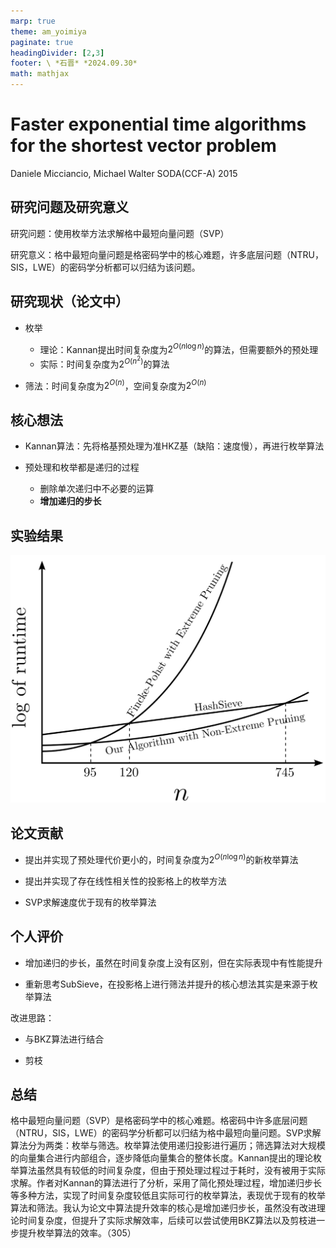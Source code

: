 ```yaml
---
marp: true
theme: am_yoimiya
paginate: true
headingDivider: [2,3]
footer: \ *石晋* *2024.09.30*
math: mathjax
---
```


<!-- _class: cover_a-->
<!-- _paginate: "" -->
<!-- _footer: "" -->

# Faster exponential time algorithms for the shortest vector problem

Daniele Micciancio, Michael Walter
SODA(CCF-A) 2015

## 研究问题及研究意义

研究问题：使用枚举方法求解格中最短向量问题（SVP）

研究意义：格中最短向量问题是格密码学中的核心难题，许多底层问题（NTRU，SIS，LWE）的密码学分析都可以归结为该问题。

## 研究现状（论文中）

- 枚举
  - 理论：Kannan提出时间复杂度为$2^{O(n\log n)}$的算法，但需要额外的预处理
  - 实际：时间复杂度为$2^{O(n^2)}$的算法

- 筛法：时间复杂度为$2^{O(n)}$，空间复杂度为$2^{O(n)}$

<!-- 枚举算法是在计算机领域中的一种常用算法，其特点为内存占用较小。在当时，枚举算法的理论最优算法为Kannan提出的，但由于需要耗时的预处理，在实际算法实现中往往采用传统的时间复杂度为2^O(n^2)的枚举算法；而筛法虽然存在时间复杂度较低的算法，但需要指数级别的空间。 -->

## 核心想法

- Kannan算法：先将格基预处理为准HKZ基（缺陷：速度慢），再进行枚举算法

- 预处理和枚举都是递归的过程
  - 删除单次递归中不必要的运算
  - **增加递归的步长**

<!-- Kannan算法的预处理算法需要递归（步长为1）执行LLL约化和HKZ约化共O(logn)次，这个预处理过错比后续的枚举过程更慢，所以想到的第一步是减少LLL约化和HKZ约化的运行次数，其次想到的是增加递归的步长，也就是每次投影k维而不是1维，我认为第二点是这篇论文的核心。 -->

## 实验结果

![#c h:500](./_SODA_2015_Enum.assets/image-20240926150140195.png)

<!-- 从图中可以看出在格维数较高时，不带剪枝的本文算法优于现有的带剪枝枚举算法；而且在合理的格维数下全面优于筛法。 -->

## 论文贡献

- 提出并实现了预处理代价更小的，时间复杂度为$2^{O(n\log n)}$的新枚举算法

- 提出并实现了存在线性相关性的投影格上的枚举方法

- SVP求解速度优于现有的枚举算法

<!-- 根据作者在前面的想法，对Kannan算法进行了改进与实现。对于实现中遇到的可能存在线性相关投影格的情况，设计了新的不使用LLL算法的枚举方法，提升了效率。并且在没有进行额外剪枝的情况下，实际效率超过现有的枚举算法。 -->

## 个人评价

- 增加递归的步长，虽然在时间复杂度上没有区别，但在实际表现中有性能提升

- 重新思考SubSieve，在投影格上进行筛法并提升的核心想法其实是来源于枚举算法

改进思路：

- 与BKZ算法进行结合

- 剪枝

<!-- 本文与m4ri的改进思路有一些相似之处，增加步长虽然没有降低理论时间复杂度，但提升了实际运行效率。另一方面，对于在投影子格上进行的筛法，其想法来自于枚举算法，可以看作是筛法和枚举的结合。对于后续的改进，除了枚举算法一贯以来的剪枝优化以外，可以考虑使用BKZ基替代算法中的HKZ基。 -->

## 总结

格中最短向量问题（SVP）是格密码学中的核心难题。格密码中许多底层问题（NTRU，SIS，LWE）的密码学分析都可以归结为格中最短向量问题。SVP求解算法分为两类：枚举与筛选。枚举算法使用递归投影进行遍历；筛选算法对大规模的向量集合进行内部组合，逐步降低向量集合的整体长度。Kannan提出的理论枚举算法虽然具有较低的时间复杂度，但由于预处理过程过于耗时，没有被用于实际求解。作者对Kannan的算法进行了分析，采用了简化预处理过程，增加递归步长等多种方法，实现了时间复杂度较低且实际可行的枚举算法，表现优于现有的枚举算法和筛法。我认为论文中算法提升效率的核心是增加递归步长，虽然没有改进理论时间复杂度，但提升了实际求解效率，后续可以尝试使用BKZ算法以及剪枝进一步提升枚举算法的效率。（305）
